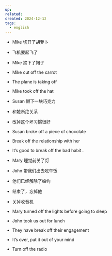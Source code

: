 ```yaml
---
up: 
related: 
created: 2024-12-12
tags:
  - english
---
```

- Mike 切开了胡萝卜
- 飞机要起飞了
- Mike 摘下了帽子


- Mike cut off the carrot 
- The plane is taking off
- Mike took off the hat


- Susan 掰下一块巧克力
- 和她断绝关系
- 改掉这个坏习惯很好


- Susan broke off a piece of chocolate 
- Break off the relationship with her
- It’s good to break off the bad habit .
  
- Mary 睡觉前关了灯
- John 带我们出去吃午饭
- 他们已经解除了婚约
- 结束了，忘掉他
- 关掉收音机

- Mary turned off the lights before going to sleep
- John took us out for lunch
- They have break off their engagement
- It’s over, put it out of your mind
- Turn off the radio